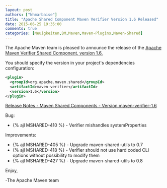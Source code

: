 ```yaml
---
layout: post
authors: ["khmarbaise"]
title: "Apache Shared Component Maven Verifier Version 1.6 Released"
date: 2015-06-25 19:35:00
comments: true
categories: [Neuigkeiten,BM,Maven,Maven-Plugins,Maven-Shared]
---
```

The Apache Maven team is pleased to announce the release of the 
[Apache Maven Verifier Shared Component, version 1.6.](http://maven.apache.org/shared/maven-verifier/)

You should specify the version in your project's dependencies configuration:

``` xml
<plugin>
  <groupId>org.apache.maven.shared</groupId>
  <artifactId>maven-verifier</artifactId>
  <version>1.6</version>
</plugin>
``` 

<!-- more -->


[Release Notes - Maven Shared Components - Version maven-verifier-1.6](https://issues.apache.org/jira/secure/ReleaseNote.jspa?projectId=12317922&version=12331401)


Bug:

 * {% ajl MSHARED-410 %} - Verifier mishandles systemProperties

Improvements:

 * {% ajl MSHARED-405 %} - Upgrade maven-shared-utils to 0.7
 * {% ajl MSHARED-418 %} - Verifier should not use hard coded CLI options without possibility to modify them
 * {% ajl MSHARED-427 %} - Upgrade maven-shared-utils to 0.8

Enjoy,

-The Apache Maven team

